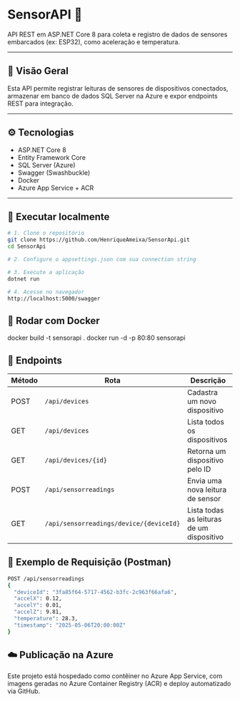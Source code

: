 # SensorAPI 📡

API REST em ASP.NET Core 8 para coleta e registro de dados de sensores embarcados (ex: ESP32), como aceleração e temperatura.

---

## 📖 Visão Geral

Esta API permite registrar leituras de sensores de dispositivos conectados, armazenar em banco de dados SQL Server na Azure e expor endpoints REST para integração.

---

## ⚙️ Tecnologias

- ASP.NET Core 8
- Entity Framework Core
- SQL Server (Azure)
- Swagger (Swashbuckle)
- Docker
- Azure App Service + ACR

---

## 🚀 Executar localmente

```bash
# 1. Clone o repositório
git clone https://github.com/HenriqueAmeixa/SensorApi.git
cd SensorApi

# 2. Configure o appsettings.json com sua connection string

# 3. Execute a aplicação
dotnet run

# 4. Acesse no navegador
http://localhost:5000/swagger
```

## 🐳 Rodar com Docker
docker build -t sensorapi .
docker run -d -p 80:80 sensorapi

## 🔌 Endpoints
| Método | Rota                                    | Descrição                                 |
| ------ | --------------------------------------- | ----------------------------------------- |
| POST   | `/api/devices`                          | Cadastra um novo dispositivo              |
| GET    | `/api/devices`                          | Lista todos os dispositivos               |
| GET    | `/api/devices/{id}`                     | Retorna um dispositivo pelo ID            |
| POST   | `/api/sensorreadings`                   | Envia uma nova leitura de sensor          |
| GET    | `/api/sensorreadings/device/{deviceId}` | Lista todas as leituras de um dispositivo |

## 🧪 Exemplo de Requisição (Postman)
```bash
POST /api/sensorreadings
{
  "deviceId": "3fa85f64-5717-4562-b3fc-2c963f66afa6",
  "accelX": 0.12,
  "accelY": 0.01,
  "accelZ": 9.81,
  "temperature": 28.3,
  "timestamp": "2025-05-06T20:00:00Z"
}
```

## ☁️ Publicação na Azure
Este projeto está hospedado como contêiner no Azure App Service, com imagens geradas no Azure Container Registry (ACR) e deploy automatizado via GitHub.


